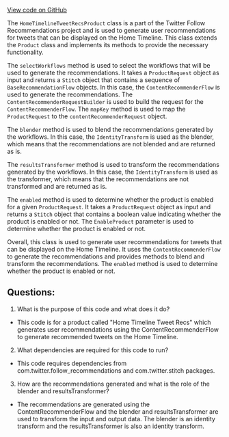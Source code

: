 [View code on GitHub](https://github.com/misbahsy/the-algorithm/follow-recommendations-service/server/src/main/scala/com/twitter/follow_recommendations/products/home_timeline_tweet_recs/HomeTimelineTweetRecsProduct.scala)

The `HomeTimelineTweetRecsProduct` class is a part of the Twitter Follow Recommendations project and is used to generate user recommendations for tweets that can be displayed on the Home Timeline. This class extends the `Product` class and implements its methods to provide the necessary functionality.

The `selectWorkflows` method is used to select the workflows that will be used to generate the recommendations. It takes a `ProductRequest` object as input and returns a `Stitch` object that contains a sequence of `BaseRecommendationFlow` objects. In this case, the `ContentRecommenderFlow` is used to generate the recommendations. The `ContentRecommenderRequestBuilder` is used to build the request for the `ContentRecommenderFlow`. The `mapKey` method is used to map the `ProductRequest` to the `contentRecommenderRequest` object.

The `blender` method is used to blend the recommendations generated by the workflows. In this case, the `IdentityTransform` is used as the blender, which means that the recommendations are not blended and are returned as is.

The `resultsTransformer` method is used to transform the recommendations generated by the workflows. In this case, the `IdentityTransform` is used as the transformer, which means that the recommendations are not transformed and are returned as is.

The `enabled` method is used to determine whether the product is enabled for a given `ProductRequest`. It takes a `ProductRequest` object as input and returns a `Stitch` object that contains a boolean value indicating whether the product is enabled or not. The `EnableProduct` parameter is used to determine whether the product is enabled or not.

Overall, this class is used to generate user recommendations for tweets that can be displayed on the Home Timeline. It uses the `ContentRecommenderFlow` to generate the recommendations and provides methods to blend and transform the recommendations. The `enabled` method is used to determine whether the product is enabled or not.
## Questions: 
 1. What is the purpose of this code and what does it do?
- This code is for a product called "Home Timeline Tweet Recs" which generates user recommendations using the ContentRecommenderFlow to generate recommended tweets on the Home Timeline.

2. What dependencies are required for this code to run?
- This code requires dependencies from com.twitter.follow_recommendations and com.twitter.stitch packages.

3. How are the recommendations generated and what is the role of the blender and resultsTransformer?
- The recommendations are generated using the ContentRecommenderFlow and the blender and resultsTransformer are used to transform the input and output data. The blender is an identity transform and the resultsTransformer is also an identity transform.
